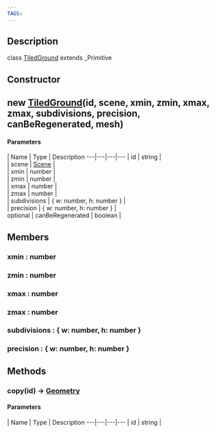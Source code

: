 ```yaml
---
TAGS:
---
```

## Description

class [TiledGround](/classes/2.3/TiledGround) extends _Primitive



## Constructor

##  new [TiledGround](/classes/2.3/TiledGround)(id, scene, xmin, zmin, xmax, zmax, subdivisions, precision, canBeRegenerated, mesh)



#### Parameters
 | Name | Type | Description
---|---|---|---
 | id | string |  
 | scene | [Scene](/classes/2.3/Scene) |  
 | xmin | number |  
 | zmin | number |  
 | xmax | number |  
 | zmax | number |  
 | subdivisions | { w: number,  h: number } |  
 | precision | { w: number,  h: number } |  
optional | canBeRegenerated | boolean |  
## Members

### xmin : number



### zmin : number



### xmax : number



### zmax : number



### subdivisions : { w: number,  h: number }



### precision : { w: number,  h: number }



## Methods

### copy(id) &rarr; [Geometry](/classes/2.3/Geometry)



#### Parameters
 | Name | Type | Description
---|---|---|---
 | id | string |  


